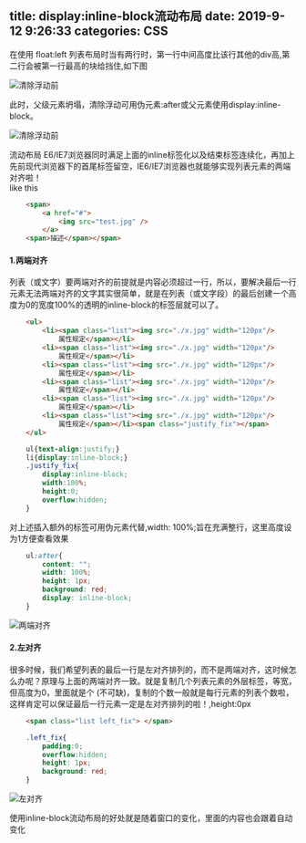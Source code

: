title: display:inline-block流动布局
date: 2019-9-12 9:26:33
categories: CSS
---
在使用 float:left  列表布局时当有两行时，第一行中间高度比该行其他的div高,第二行会被第一行最高的块给挡住,如下图

![清除浮动前](http://qiniu.xiaoxilao.com/b_20200202_134612.png "清除浮动前") 

此时，父级元素坍塌，清除浮动可用伪元素:after或父元素使用display:inline-block。 
<!--more-->

![清除浮动前](http://qiniu.xiaoxilao.com/b_20200202_134613.png "清除浮动后")

流动布局
E6/IE7浏览器同时满足上面的inline标签化以及结束标签连续化，再加上先前现代浏览器下的首尾标签留空，IE6/IE7浏览器也就能够实现列表元素的两端对齐啦！  
like this
```html
	<span>
		<a href="#">
			<img src="test.jpg" />
		</a>
	<span>描述</span></span>
```

#### 1.两端对齐  

列表（或文字）要两端对齐的前提就是内容必须超过一行，所以，要解决最后一行元素无法两端对齐的文字其实很简单，就是在列表（或文字段）的最后创建一个高度为0的宽度100%的透明的inline-block的标签层就可以了。

```html
	<ul>
		<li><span class="list"><img src="./x.jpg" width="120px"/>
			属性规定</span></li>
		<li><span class="list"><img src="./x.jpg" width="120px"/>
			属性规定</span></li>
		<li><span class="list"><img src="./x.jpg" width="120px"/>
			属性规定</span></li>
		<li><span class="list"><img src="./x.jpg" width="120px"/>
			属性规定</span></li>
		<li><span class="list"><img src="./x.jpg" width="120px"/>
			属性规定</span></li>
		<li><span class="list"><img src="./x.jpg" width="120px"/>
			属性规定</span></li><span class="justify_fix"></span>
	</ul>
```

```css    
	ul{text-align:justify;}
	li{display:inline-block;}
	.justify_fix{
		display:inline-block;
		width:100%;
		height:0; 
		overflow:hidden;
	}
```
对上述插入额外的标签可用伪元素代替,width: 100%;旨在充满整行，这里高度设为1方便查看效果
```css
	ul:after{
		content: "";
		width: 100%;
		height: 1px;
		background: red;
		display: inline-block;
	}
```

![两端对齐](http://qiniu.xiaoxilao.com/b_20200202_134614.png "两端对齐")

#### 2.左对齐  
很多时候，我们希望列表的最后一行是左对齐排列的，而不是两端对齐，这时候怎么办呢？原理与上面的两端对齐一致。就是复制几个列表元素的外层标签，等宽，但高度为0，里面就是个&nbsp;(不可缺)，复制的个数一般就是每行元素的列表个数啦，这样肯定可以保证最后一行元素一定是左对齐排列的啦！,height:0px

```html
	<span class="list left_fix"> </span>
```

```css
	.left_fix{ 
		padding:0; 
		overflow:hidden;
		height: 1px;
		background: red;
	}
```	
![左对齐](http://qiniu.xiaoxilao.com/b_20200202_134614.png "左对齐")

使用inline-block流动布局的好处就是随着窗口的变化，里面的内容也会跟着自动变化
